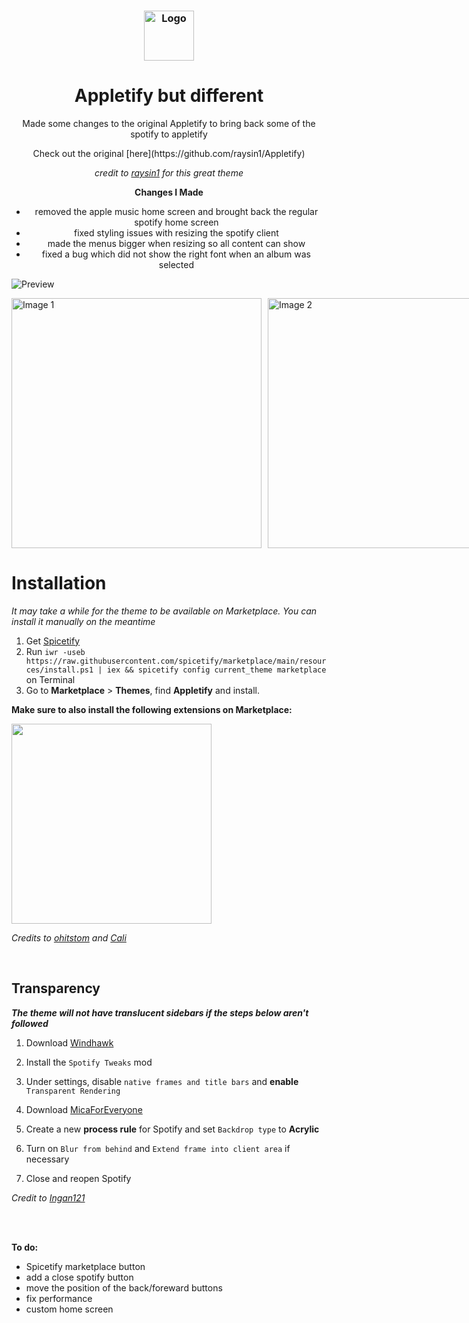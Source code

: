 <h3 align="center">
	<img src="https://github.com/raysin1/Appletify/blob/main/screenshots/icon.png?raw=true" width="80" alt="Logo"/><br/>
</h3>
<div align="center">
  <h1>Appletify but different</h1>
  <p>Made some changes to the original Appletify to bring back some of the spotify to appletify</p>
  Check out the original [here](https://github.com/raysin1/Appletify)

_credit to [raysin1](https://github.com/raysin1/Appletify) for this great theme_

**Changes I Made**

- removed the apple music home screen and brought back the regular spotify home screen
- fixed styling issues with resizing the spotify client
- made the menus bigger when resizing so all content can show
- fixed a bug which did not show the right font when an album was selected
</div>

![Preview](https://github.com/raysin1/Appletify/blob/main/screenshots/preview.png)

<div style="display: flex; flex-direction: row; gap: 10px;">
  <img src="https://raw.githubusercontent.com/raysin1/Appletify/main/screenshots/album.png" alt="Image 1" width="400">
  <img src="https://raw.githubusercontent.com/raysin1/Appletify/main/screenshots/lyrics.png" alt="Image 2" width="400">
</div>

# Installation

_It may take a while for the theme to be available on Marketplace. You can install it manually on the meantime_

1. Get [Spicetify](https://spicetify.app/docs/getting-started)
2. Run `iwr -useb https://raw.githubusercontent.com/spicetify/marketplace/main/resources/install.ps1 | iex && spicetify config current_theme marketplace` on Terminal
3. Go to **Marketplace** > **Themes**, find **Appletify** and install.
   <br>

**Make sure to also install the following extensions on Marketplace:**

<img src="https://github.com/user-attachments/assets/82cd3960-9401-4cc5-9cab-e68590e3ef75" width="320"/>

_Credits to [ohitstom](https://github.com/ohitstom) and [Cali](https://github.com/surfbryce)_

<br>

## Transparency

**_The theme will not have translucent sidebars if the steps below aren't followed_**

1. Download [Windhawk](https://windhawk.net/)
2. Install the `Spotify Tweaks` mod
3. Under settings, disable `native frames and title bars` and **enable** `Transparent Rendering`

4. Download [MicaForEveryone](https://github.com/MicaForEveryone/MicaForEveryone)
5. Create a new **process rule** for Spotify and set `Backdrop type` to **Acrylic**
6. Turn on `Blur from behind` and `Extend frame into client area` if necessary
7. Close and reopen Spotify

_Credit to [Ingan121](https://github.com/Ingan121/)_

<br><br>

**To do:**

- Spicetify marketplace button
- add a close spotify button
- move the position of the back/foreward buttons
- fix performance
- custom home screen
